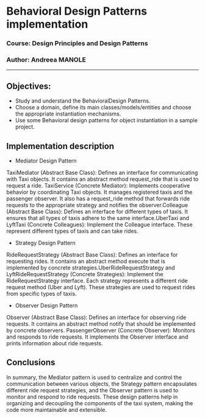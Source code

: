 # Behavioral Design Patterns implementation

### Course: Design Principles and Design Patterns
### Author: Andreea MANOLE

----


## Objectives:

* Study and understand the BehavioralDesign Patterns.
* Choose a domain, define its main classes/models/entities and choose the appropriate instantiation mechanisms.
* Use some Behavioral design patterns for object instantiation in a sample project.


## Implementation description

* Mediator Design Pattern

TaxiMediator (Abstract Base Class): Defines an interface for communicating with Taxi objects. It contains an abstract method request_ride that is used to request a ride. TaxiService (Concrete Mediator): Implements cooperative behavior by coordinating Taxi objects. It manages registered taxis and the passenger observer. It also has a request_ride method that forwards ride requests to the appropriate strategy and notifies the observer.Colleague (Abstract Base Class): Defines an interface for different types of taxis. It ensures that all types of taxis adhere to the same interface.UberTaxi and LyftTaxi (Concrete Colleagues): Implement the Colleague interface. These represent different types of taxis and can take rides.

* Strategy Design Pattern

RideRequestStrategy (Abstract Base Class): Defines an interface for requesting rides. It contains an abstract method execute that is implemented by concrete strategies.UberRideRequestStrategy and LyftRideRequestStrategy (Concrete Strategies): Implement the RideRequestStrategy interface. Each strategy represents a different ride request method (Uber and Lyft). These strategies are used to request rides from specific types of taxis.

* Observer Design Pattern

Observer (Abstract Base Class): Defines an interface for observing ride requests. It contains an abstract method notify that should be implemented by concrete observers. PassengerObserver (Concrete Observer): Monitors and responds to ride requests. It implements the Observer interface and prints information about ride requests.




## Conclusions 

In summary, the Mediator pattern is used to centralize and control the communication between various objects, the Strategy pattern encapsulates different ride request strategies, and the Observer pattern is used to monitor and respond to ride requests. These design patterns help in organizing and decoupling the components of the taxi system, making the code more maintainable and extensible.